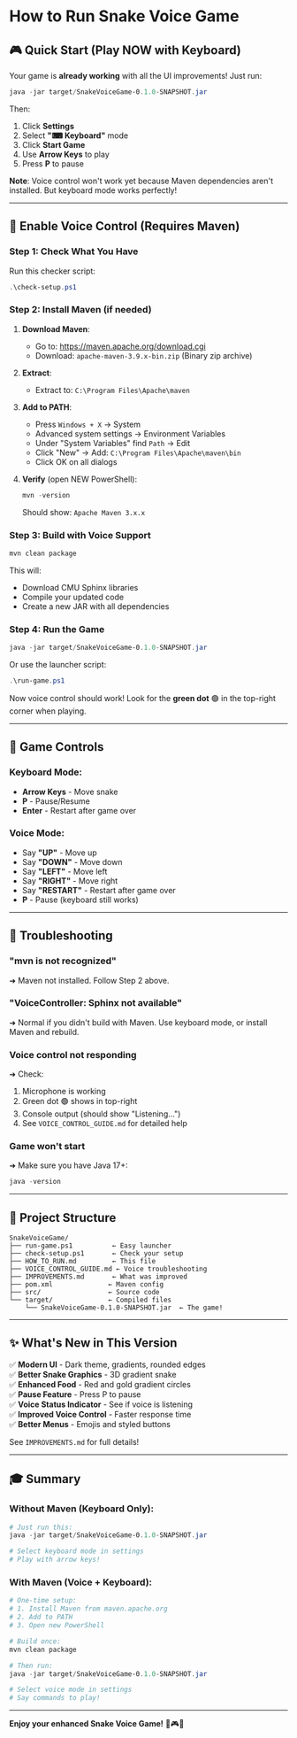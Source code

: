 # How to Run Snake Voice Game

## 🎮 Quick Start (Play NOW with Keyboard)

Your game is **already working** with all the UI improvements! Just run:

```powershell
java -jar target/SnakeVoiceGame-0.1.0-SNAPSHOT.jar
```

Then:
1. Click **Settings**
2. Select **"⌨ Keyboard"** mode  
3. Click **Start Game**
4. Use **Arrow Keys** to play
5. Press **P** to pause

**Note**: Voice control won't work yet because Maven dependencies aren't installed. But keyboard mode works perfectly!

---

## 🎤 Enable Voice Control (Requires Maven)

### Step 1: Check What You Have

Run this checker script:
```powershell
.\check-setup.ps1
```

### Step 2: Install Maven (if needed)

1. **Download Maven**:
   - Go to: https://maven.apache.org/download.cgi
   - Download: `apache-maven-3.9.x-bin.zip` (Binary zip archive)

2. **Extract**:
   - Extract to: `C:\Program Files\Apache\maven`

3. **Add to PATH**:
   - Press `Windows + X` → System
   - Advanced system settings → Environment Variables
   - Under "System Variables" find `Path` → Edit
   - Click "New" → Add: `C:\Program Files\Apache\maven\bin`
   - Click OK on all dialogs

4. **Verify** (open NEW PowerShell):
   ```powershell
   mvn -version
   ```
   
   Should show: `Apache Maven 3.x.x`

### Step 3: Build with Voice Support

```powershell
mvn clean package
```

This will:
- Download CMU Sphinx libraries
- Compile your updated code
- Create a new JAR with all dependencies

### Step 4: Run the Game

```powershell
java -jar target/SnakeVoiceGame-0.1.0-SNAPSHOT.jar
```

Or use the launcher script:
```powershell
.\run-game.ps1
```

Now voice control should work! Look for the **green dot** 🟢 in the top-right corner when playing.

---

## 🎯 Game Controls

### Keyboard Mode:
- **Arrow Keys** - Move snake
- **P** - Pause/Resume
- **Enter** - Restart after game over

### Voice Mode:
- Say **"UP"** - Move up
- Say **"DOWN"** - Move down
- Say **"LEFT"** - Move left
- Say **"RIGHT"** - Move right
- Say **"RESTART"** - Restart after game over
- **P** - Pause (keyboard still works)

---

## 🐛 Troubleshooting

### "mvn is not recognized"
➜ Maven not installed. Follow Step 2 above.

### "VoiceController: Sphinx not available"
➜ Normal if you didn't build with Maven. Use keyboard mode, or install Maven and rebuild.

### Voice control not responding
➜ Check:
1. Microphone is working
2. Green dot 🟢 shows in top-right
3. Console output (should show "Listening...")
4. See `VOICE_CONTROL_GUIDE.md` for detailed help

### Game won't start
➜ Make sure you have Java 17+:
```powershell
java -version
```

---

## 📁 Project Structure

```
SnakeVoiceGame/
├── run-game.ps1          ← Easy launcher
├── check-setup.ps1       ← Check your setup
├── HOW_TO_RUN.md         ← This file
├── VOICE_CONTROL_GUIDE.md ← Voice troubleshooting
├── IMPROVEMENTS.md       ← What was improved
├── pom.xml              ← Maven config
├── src/                 ← Source code
└── target/              ← Compiled files
    └── SnakeVoiceGame-0.1.0-SNAPSHOT.jar  ← The game!
```

---

## ✨ What's New in This Version

✅ **Modern UI** - Dark theme, gradients, rounded edges  
✅ **Better Snake Graphics** - 3D gradient snake  
✅ **Enhanced Food** - Red and gold gradient circles  
✅ **Pause Feature** - Press P to pause  
✅ **Voice Status Indicator** - See if voice is listening  
✅ **Improved Voice Control** - Faster response time  
✅ **Better Menus** - Emojis and styled buttons  

See `IMPROVEMENTS.md` for full details!

---

## 🎓 Summary

### Without Maven (Keyboard Only):
```powershell
# Just run this:
java -jar target/SnakeVoiceGame-0.1.0-SNAPSHOT.jar

# Select keyboard mode in settings
# Play with arrow keys!
```

### With Maven (Voice + Keyboard):
```powershell
# One-time setup:
# 1. Install Maven from maven.apache.org
# 2. Add to PATH
# 3. Open new PowerShell

# Build once:
mvn clean package

# Then run:
java -jar target/SnakeVoiceGame-0.1.0-SNAPSHOT.jar

# Select voice mode in settings
# Say commands to play!
```

---

**Enjoy your enhanced Snake Voice Game!** 🐍🎮🎤
